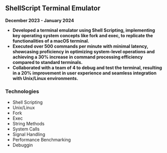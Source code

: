 ## ShellScript Terminal Emulator

**December 2023 - January 2024**

- **Developed a terminal emulator using Shell Scripting, implementing key operating system concepts like fork and exec, to replicate the functionalities of a macOS terminal.**
- **Executed over 500 commands per minute with minimal latency, showcasing proficiency in optimizing system-level operations and achieving a 30% increase in command processing efficiency compared to standard terminals.**
- **Collaborated with a team of 4 to debug and test the terminal, resulting in a 20% improvement in user experience and seamless integration with Unix/Linux environments.**

### Technologies

- Shell Scripting
- Unix/Linux
- Fork
- Exec
- String Methods
- System Calls
- Signal Handling
- Performance Benchmarking
- Debuggin
